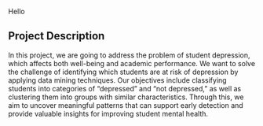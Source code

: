 Hello
## Project Description
In this project, we are going to address the problem of student depression, which affects both well-being and academic performance. 
We want to solve the challenge of identifying which students are at risk of depression by applying data mining techniques.
Our objectives include classifying students into categories of “depressed” and “not depressed,” as well as clustering them into groups with similar characteristics. 
Through this, we aim to uncover meaningful patterns that can support early detection and provide valuable insights for improving student mental health.
